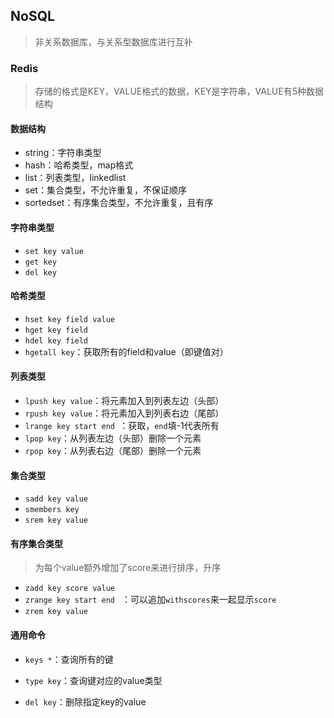## NoSQL

> 非关系数据库，与关系型数据库进行互补



### Redis

> 存储的格式是KEY，VALUE格式的数据，KEY是字符串，VALUE有5种数据结构

#### 数据结构

- string：字符串类型
- hash：哈希类型，map格式
- list：列表类型，linkedlist
- set：集合类型，不允许重复，不保证顺序
- sortedset：有序集合类型，不允许重复，且有序

#### 字符串类型

- `set key value`
- `get key ` 
- `del key `

#### 哈希类型

- `hset key field value`
- `hget key field ` 
- `hdel key field `
- `hgetall key`：获取所有的field和value（即键值对）

#### 列表类型

- `lpush key value`：将元素加入到列表左边（头部）
- `rpush key value`：将元素加入到列表右边（尾部）
- `lrange key start end `：获取，`end`填-1代表所有
- `lpop key`：从列表左边（头部）删除一个元素
- `rpop key`：从列表右边（尾部）删除一个元素

#### 集合类型

- `sadd key value`
- `smembers key ` 
- `srem key value `

#### 有序集合类型

> 为每个value额外增加了score来进行排序，升序

- `zadd key score value`
- `zrange key start end ` ：可以追加`withscores`来一起显示`score`
- `zrem key value `

#### 通用命令

- `keys *`：查询所有的键

- `type key`：查询键对应的value类型

- `del key`：删除指定key的value

  



